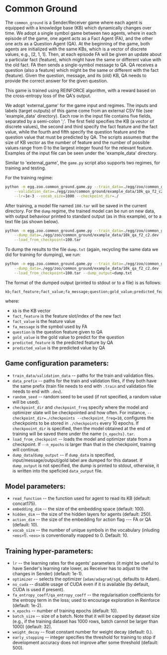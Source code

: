 # Common Ground

The `common_ground` is a Sender/Receiver game where each agent is equipped with a knowledge base (KB) which dynamically changes over time. We adopt a single symbol game between two agents, where in each episode of the game, one agent acts as a Fact Agent (FA), and the other one acts as a Question Agent (QA). At the beginning of the game, both agents are initialized with the same KBs, which is a vector of discrete values, e.g., [2, 1, 1]. Then, at each episode FA will be given an update about a particular fact (feature), which might have the same or different value with the old fact. FA then sends a single-symbol message to QA. QA receives a question (also a feature) which might be the same or different with the fact (feature). Given the question, message, and its (old) KB, QA needs to provide the correct answer for the given question.

This game is trained using REINFORCE algorithm, with a reward based on the cross-entropy loss of the QA's output.

We adopt 'external_game' for the game input and regimes. The inputs and labels (target outputs) of this game come from an external CSV file (see 'example_data' directory). Each row in the input file contains five fields, separated by a semi-colon ';'. The first field specifies the KB (a vector of discrete values), the second and third specify the fact feature and the fact value, while the fourth and fifth specify the question feature and the question value that must be predicted by QA. The scripts assumes that the size of KB vector as the number of feature and the number of possible values range from 0 to the largest integer found for the relevant feature. Examples of the input file can be seen under the 'example_data' directory.

Similar to 'external_game', the `game.py` script also supports two regimes, for training and testing.

For the training regime:
```bash
python -m egg.zoo.common_ground.game.py --train_data=./egg/zoo/common_ground/example_data/10k_qa_f2_c2.train \
    --validation_data=./egg/zoo/common_ground/example_data/10k_qa_f2_c2.dev --n_epoch=100 --random_seed=21 \
    --lr=1e-3 --vocab_size=1000 --checkpoint_dir=./
```

After training, a model file named `100.tar` will be saved in the current directory.
For the `dump` regime, the trained model can be run on new data, with output behaviour printed to standard output (as in this example), or to a text file (as shown below).
```bash
python -m egg.zoo.common_ground.game.py --train_data=./egg/zoo/common_ground/example_data/10k_qa_f2_c2.train   \
    --dump_data=./egg/zoo/common_ground/example_data/10k_qa_f2_c2.dev --vocab_size=1000 \
    --load_from_checkpoint=100.tar

```

To dump the results to the file `dump.txt` (again, recycling the same data we did for training for dumping), we run:
```bash
python -m egg.zoo.common_ground.game.py --train_data=./egg/zoo/common_ground/example_data/10k_qa_f2_c2.train   \
    --dump_data=./egg/zoo/common_ground/example_data/10k_qa_f2_c2.dev --vocab_size=1000 \
    --load_from_checkpoint=100.tar --dump_output=dump.txt
```

The format of the dumped output (printed to stdout or to a file) is as follows:
```
kb;fact_feature;fact_value;fa_message;question;gold_value;predicted_feature;predicted_value
```
where:
* `kb` is the KB vector
* `fact_feature` is the feature slot/index of the new fact
* `fact_value` is the feature value
* `fa_message` is the symbol used by FA
* `question` is the question feature given to QA
* `gold_value` is the gold value to predict for the question
* `predicted_feature` is the predicted feature by QA
* `predicted_value` is the predicted value by QA


## Game configuration parameters:
 * `train_data/validation_data` -- paths for the train and validation files. 
 * `data_prefix` -- paths for the train and validation files, if they both have the same prefix (train file needs to end with `.train` and validation file needs to end with `.dev`). 
 * `random_seed` -- random seed to be used (if not specified, a random value will be used).
 * `checkpoint_dir` and `checkpoint_freq` specify where the model and optimizer state will be checkpointed and how often. For instance, `--checkpoint_dir=./checkpoints --checkpoint_freq=10`, configures the checkpoints to be stored in 
     `./checkpoints` every 10 epochs.
     If `checkpooint_dir` is specified, then the model obtained at the end of training will be saved there under the name
     `{n_epochs}.tar`.
 * `load_from_checkpoint` -- loads the model and optimizer state from a checkpoint. If `--n_epochs` is larger than that
    in the checkpoint, training will continue.
 * `dump_data`/`dump_output` -- if `dump_data` is specified, input/message/output/gold label are dumped for this 
     dataset. If `dump_output` is not specified, the dump is printed to stdout, otherwise, it is written into the speficied `data_output` file.

## Model parameters:
 * `read_function` -- the function used for agent to read its KB (default: concat175).
 * `embedding_dim` -- the size of the embedding space (default: 100).
 * `hidden_dim` -- the size of the hidden layers for agents (default: 250).
 * `action_dim` -- the size of the embedding for action flag --- FA or QA (default: 10).
 * `vocab_size` -- the number of unique symbols in the vocabulary (inluding `<eos>`!). `<eos>` is conventionally mapped to 0. Default: 10.

## Training hyper-parameters:
 * `lr` -- the learning rates for the agents' parameters (it might be useful to have Sender's learning rate
 lower, as Receiver has to adjust to the changes in Sender) (default: 1e-1).
 * `optimizer` -- selects the optimizer (`adam/adagrad/sgd`, defaults to Adam).
 * `no_cuda` -- disable usage of CUDA even if it is available (by default, CUDA is used if present).
 * `fa_entropy_coeff/qa_entropy_coeff` -- the regularisation coefficients for the
 entropy term in the loss; used to encourage exploration in Reinforce (default: 1e-2).
 * `n_epochs` -- number of training epochs (default: 10).
 * `batch_size` -- size of a batch. Note that it will be capped by dataset size (e.g., if the training dataset has
    1000 rows, batch cannot be larger than 1000) (default: 32).
 * `weight_decay` -- float constant number for weight decay (default: 0.).
 * `early_stopping` -- integer specifies the threshold for training to stop if development accuracy does not improve after some threshold (default: 500).

